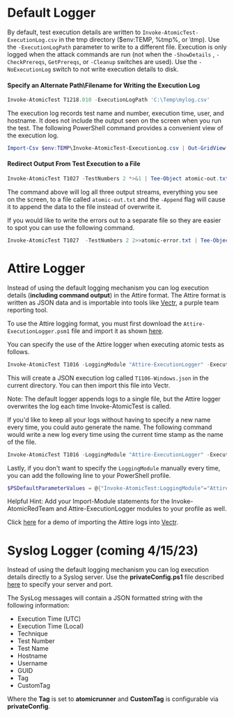 # Default Logger

By default, test execution details are written to `Invoke-AtomicTest-ExecutionLog.csv` in the tmp directory ($env:TEMP, %tmp%, or \tmp). Use the `-ExecutionLogPath` parameter to write to a different file. Execution is only logged when the attack commands are run (not when the `-ShowDetails` , `-CheckPrereqs`, `GetPrereqs`, or `-Cleanup` switches are used). Use the `-NoExecutionLog` switch to not write execution details to disk. 

#### Specify an Alternate Path\Filename for Writing the Execution Log

```powershell
Invoke-AtomicTest T1218.010 -ExecutionLogPath 'C:\Temp\mylog.csv'
```

The execution log records test name and number, execution time, user, and hostname. It does not include the output seen on the screen when you run the test. The following PowerShell command provides a convenient view of the execution log.

```powershell
Import-Csv $env:TEMP\Invoke-AtomicTest-ExecutionLog.csv | Out-GridView
```

#### Redirect Output From Test Execution to a File

```powershell
Invoke-AtomicTest T1027 -TestNumbers 2 *>&1 | Tee-Object atomic-out.txt -Append
```

The command above will log all three output streams, everything you see on the screen, to a file called `atomic-out.txt` and the `-Append` flag will cause it to append the data to the file instead of overwrite it.

If you would like to write the errors out to a separate file so they are easier to spot you can use the following command.

```powershell
Invoke-AtomicTest T1027  -TestNumbers 2 2>>atomic-error.txt | Tee-Object atomic-out.txt -Append
```

# Attire Logger

Instead of using the default logging mechanism you can log execution details (**including command output**) in the Attire format. The Attire format is written as JSON data and is importable into tools like [Vectr](https://vectr.io/), a purple team reporting tool.

To use the Attire logging format, you must first download the `Attire-ExecutionLogger.psm1` file and import it as shown [here](https://github.com/SecurityRiskAdvisors/invoke-atomic-attire-logger).

You can specify the use of the Attire logger when executing atomic tests as follows.

```powershell
Invoke-AtomicTest T1016 -LoggingModule "Attire-ExecutionLogger" -ExecutionLogPath T1016-Windows.json
```

This will create a JSON execution log called `T1106-Windows.json` in the current directory. You can then import this file into Vectr.

Note: The default logger appends logs to a single file, but the Attire logger overwrites the log each time Invoke-AtomicTest is called.

If you'd like to keep all your logs without having to specify a new name every time, you could auto generate the name. The following command would write a new log every time using the current time stamp as the name of the file.

```powershell
Invoke-AtomicTest T1016 -LoggingModule "Attire-ExecutionLogger" -ExecutionLogPath ((Get-Date -UFormat %s) + ".json")
```

Lastly, if you don't want to specify the `LoggingModule` manually every time, you can add the following line to your PowerShell profile.

```powershell
$PSDefaultParameterValues = @{"Invoke-AtomicTest:LoggingModule"="Attire-ExecutionLogger"}
```

Helpful Hint: Add your Import-Module statements for the Invoke-AtomicRedTeam and Attire-ExecutionLogger modules to your profile as well.

Click [here](https://www.youtube.com/watch?v=n-C9ovMFYnk) for a demo of importing the Attire logs into [Vectr](https://vectr.io/).

# Syslog Logger (coming 4/15/23)

Instead of using the default logging mechanism you can log execution details directly to a Syslog server. Use the **privateConfig.ps1** file described [here](https://github.com/clr2of8/invoke-atomicredteam/wiki/Atomic-Runner-Functionality#set-custom-config-using-privateconfigps1) to specify your server and port.

The SysLog messages will contain a JSON formatted string with the following information:

* Execution Time (UTC)
* Execution Time (Local)
* Technique
* Test Number
* Test Name
* Hostname
* Username
* GUID
* Tag
* CustomTag

Where the **Tag** is set to **atomicrunner** and **CustomTag** is configurable via **privateConfig**.